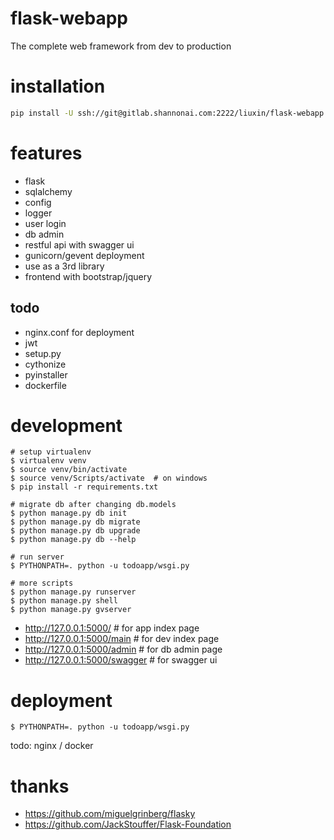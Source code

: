 flask-webapp
============
The complete web framework from dev to production

# installation

```bash
pip install -U ssh://git@gitlab.shannonai.com:2222/liuxin/flask-webapp.git
```

# features
*   flask
*   sqlalchemy
*   config
*   logger
*   user login
*   db admin
*   restful api with swagger ui
*   gunicorn/gevent deployment
*   use as a 3rd library
*   frontend with bootstrap/jquery

## todo
*   nginx.conf for deployment
*   jwt
*   setup.py
*   cythonize
*   pyinstaller
*   dockerfile

# development
```
# setup virtualenv 
$ virtualenv venv
$ source venv/bin/activate
$ source venv/Scripts/activate  # on windows
$ pip install -r requirements.txt

# migrate db after changing db.models
$ python manage.py db init
$ python manage.py db migrate
$ python manage.py db upgrade
$ python manage.py db --help

# run server
$ PYTHONPATH=. python -u todoapp/wsgi.py

# more scripts
$ python manage.py runserver
$ python manage.py shell
$ python manage.py gvserver

```
*   http://127.0.0.1:5000/  # for app index page
*   http://127.0.0.1:5000/main  # for dev index page
*   http://127.0.0.1:5000/admin  # for db admin page
*   http://127.0.0.1:5000/swagger  # for swagger ui


# deployment
```
$ PYTHONPATH=. python -u todoapp/wsgi.py
```

todo: nginx / docker

# thanks
*   https://github.com/miguelgrinberg/flasky
*   https://github.com/JackStouffer/Flask-Foundation
